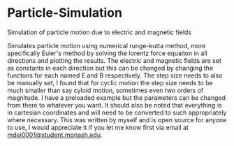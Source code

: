 # Particle-Simulation
Simulation of particle motion due to electric and magnetic fields

Simulates particle motion using numerical runge-kutta method, more specifically Euler's method by solving the lorentz force equaiton in all directions and plotting the results.
The electric and magnetic fields are set as constants in each direction but this can be changed by changing the functons for each named E and B respectively. The step size needs to also be manually set, I found that for cyclic motion the step size needs to be much smaller than say cyloid motion, sometimes even two orders of magnitude.
I have a preloaded example but the parameters can be changed from there to whatever you want. It should also be noted that everything is in cartesian coordinates and will need to be converted to such appropriately where necessary.
This was written by myself and is open source for anyone to use, I would appreciate it if you let me know first via email at mdei0001@student.monash.edu.

